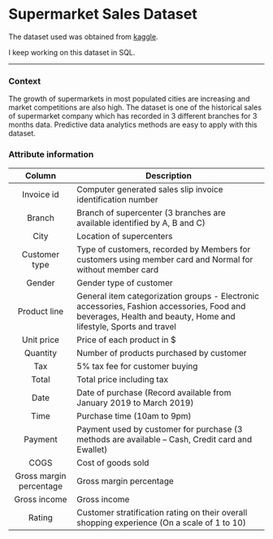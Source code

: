 # Supermarket Sales Dataset

The dataset used was obtained from [kaggle](https://www.kaggle.com/mahmoudeletrby/supermarket).

I keep working on this dataset in SQL.



-----------------------
### Context
The growth of supermarkets in most populated cities are increasing and market competitions are also high. The dataset is one of the historical sales of supermarket company which has recorded in 3 different branches for 3 months data. Predictive data analytics methods are easy to apply with this dataset.

### Attribute information
| Column   | Description  |
| :------------:|--------------------------------------------------------------|
|Invoice id | Computer generated sales slip invoice identification number|
|Branch | Branch of supercenter (3 branches are available identified by A, B and C)|
|City | Location of supercenters|
|Customer type | Type of customers, recorded by Members for customers using member card and Normal for without member card|
|Gender | Gender type of customer|
|Product line | General item categorization groups - Electronic accessories, Fashion accessories, Food and beverages, Health and beauty, Home and lifestyle, Sports and travel|
|Unit price | Price of each product in $ |
|Quantity | Number of products purchased by customer |
|Tax | 5% tax fee for customer buying|
|Total | Total price including tax|
|Date | Date of purchase (Record available from January 2019 to March 2019) |
|Time | Purchase time (10am to 9pm)|
|Payment | Payment used by customer for purchase (3 methods are available – Cash, Credit card and Ewallet)|
|COGS | Cost of goods sold|
|Gross margin percentage | Gross margin percentage|
|Gross income | Gross income|
|Rating | Customer stratification rating on their overall shopping experience (On a scale of 1 to 10)|
